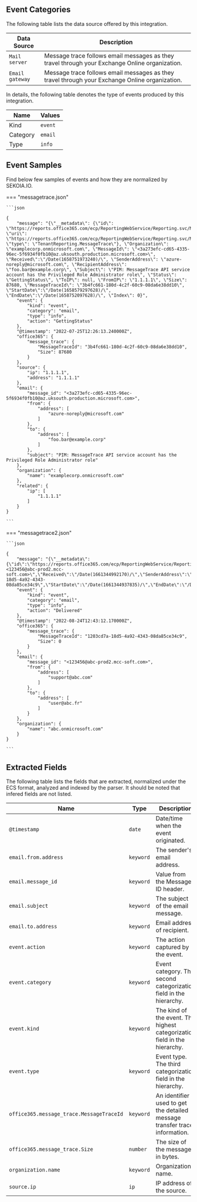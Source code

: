 
## Event Categories


The following table lists the data source offered by this integration.

| Data Source | Description                          |
| ----------- | ------------------------------------ |
| `Mail server` | Message trace follows email messages as they travel through your Exchange Online organization. |
| `Email gateway` | Message trace follows email messages as they travel through your Exchange Online organization. |





In details, the following table denotes the type of events produced by this integration.

| Name | Values |
| ---- | ------ |
| Kind | `event` |
| Category | `email` |
| Type | `info` |




## Event Samples

Find below few samples of events and how they are normalized by SEKOIA.IO.


=== "messagetrace.json"

    ```json
	
    {
        "message": "{\"__metadata\": {\"id\": \"https://reports.office365.com/ecp/ReportingWebService/Reporting.svc/MessageTrace(0)\", \"uri\": \"https://reports.office365.com/ecp/ReportingWebService/Reporting.svc/MessageTrace(0)\", \"type\": \"TenantReporting.MessageTrace\"}, \"Organization\": \"examplecorp.onmicrosoft.com\", \"MessageId\": \"<3a273efc-cd65-4335-96ec-5f6934f0fb10@az.uksouth.production.microsoft.com>\", \"Received\":\"/Date(1658751973240)/\", \"SenderAddress\": \"azure-noreply@microsoft.com\", \"RecipientAddress\": \"foo.bar@example.corp\", \"Subject\": \"PIM: MessageTrace API service account has the Privileged Role Administrator role\", \"Status\": \"GettingStatus\", \"ToIP\": null, \"FromIP\": \"1.1.1.1\", \"Size\": 87680, \"MessageTraceId\": \"3b4fc661-180d-4c2f-60c9-08da6e38dd10\", \"StartDate\":\"/Date(1658579297628)/\", \"EndDate\":\"/Date(1658752097628)/\", \"Index\": 0}",
        "event": {
            "kind": "event",
            "category": "email",
            "type": "info",
            "action": "GettingStatus"
        },
        "@timestamp": "2022-07-25T12:26:13.240000Z",
        "office365": {
            "message_trace": {
                "MessageTraceId": "3b4fc661-180d-4c2f-60c9-08da6e38dd10",
                "Size": 87680
            }
        },
        "source": {
            "ip": "1.1.1.1",
            "address": "1.1.1.1"
        },
        "email": {
            "message_id": "<3a273efc-cd65-4335-96ec-5f6934f0fb10@az.uksouth.production.microsoft.com>",
            "from": {
                "address": [
                    "azure-noreply@microsoft.com"
                ]
            },
            "to": {
                "address": [
                    "foo.bar@example.corp"
                ]
            },
            "subject": "PIM: MessageTrace API service account has the Privileged Role Administrator role"
        },
        "organization": {
            "name": "examplecorp.onmicrosoft.com"
        },
        "related": {
            "ip": [
                "1.1.1.1"
            ]
        }
    }
    	
	```


=== "messagetrace2.json"

    ```json
	
    {
        "message": "{\"__metadata\":{\"id\":\"https://reports.office365.com/ecp/ReportingWebService/Reporting.svc/MessageTrace(5)\",\"uri\":\"https://reports.office365.com/ecp/ReportingWebService/Reporting.svc/MessageTrace(5)\",\"type\":\"TenantReporting.MessageTrace\"},\"Organization\":\"abc.onmicrosoft.com\",\"MessageId\":\"<123456@abc-prod2.mcc-soft.com>\",\"Received\":\"/Date(1661344992170)/\",\"SenderAddress\":\"support@abc.com\",\"RecipientAddress\":\"user@abc.fr\",\"Subject\":null,\"Status\":\"Delivered\",\"ToIP\":null,\"FromIP\":null,\"Size\":0,\"MessageTraceId\":\"1203cd7a-18d5-4a92-4343-08da85ce34c9\",\"StartDate\":\"/Date(1661344937835)/\",\"EndDate\":\"/Date(1661344997835)/\",\"Index\":5}\n",
        "event": {
            "kind": "event",
            "category": "email",
            "type": "info",
            "action": "Delivered"
        },
        "@timestamp": "2022-08-24T12:43:12.170000Z",
        "office365": {
            "message_trace": {
                "MessageTraceId": "1203cd7a-18d5-4a92-4343-08da85ce34c9",
                "Size": 0
            }
        },
        "email": {
            "message_id": "<123456@abc-prod2.mcc-soft.com>",
            "from": {
                "address": [
                    "support@abc.com"
                ]
            },
            "to": {
                "address": [
                    "user@abc.fr"
                ]
            }
        },
        "organization": {
            "name": "abc.onmicrosoft.com"
        }
    }
    	
	```





## Extracted Fields

The following table lists the fields that are extracted, normalized under the ECS format, analyzed and indexed by the parser. It should be noted that infered fields are not listed.

| Name | Type | Description                |
| ---- | ---- | ---------------------------|
|`@timestamp` | `date` | Date/time when the event originated. |
|`email.from.address` | `keyword` | The sender's email address. |
|`email.message_id` | `keyword` | Value from the Message-ID header. |
|`email.subject` | `keyword` | The subject of the email message. |
|`email.to.address` | `keyword` | Email address of recipient. |
|`event.action` | `keyword` | The action captured by the event. |
|`event.category` | `keyword` | Event category. The second categorization field in the hierarchy. |
|`event.kind` | `keyword` | The kind of the event. The highest categorization field in the hierarchy. |
|`event.type` | `keyword` | Event type. The third categorization field in the hierarchy. |
|`office365.message_trace.MessageTraceId` | `keyword` | An identifier used to get the detailed message transfer trace information.  |
|`office365.message_trace.Size` | `number` | The size of the message, in bytes. |
|`organization.name` | `keyword` | Organization name. |
|`source.ip` | `ip` | IP address of the source. |

